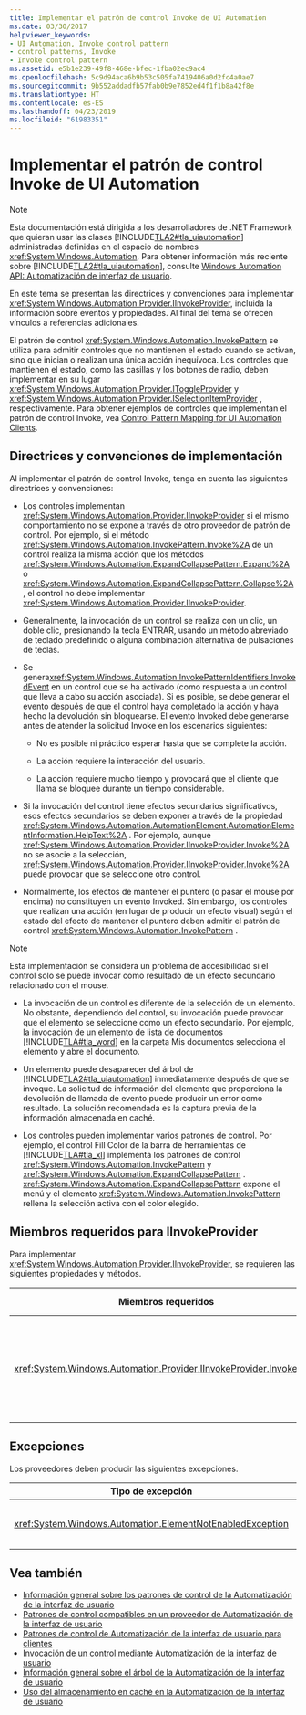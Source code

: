 ```yaml
---
title: Implementar el patrón de control Invoke de UI Automation
ms.date: 03/30/2017
helpviewer_keywords:
- UI Automation, Invoke control pattern
- control patterns, Invoke
- Invoke control pattern
ms.assetid: e5b1e239-49f8-468e-bfec-1fba02ec9ac4
ms.openlocfilehash: 5c9d94aca6b9b53c505fa7419406a0d2fc4a0ae7
ms.sourcegitcommit: 9b552addadfb57fab0b9e7852ed4f1f1b8a42f8e
ms.translationtype: HT
ms.contentlocale: es-ES
ms.lasthandoff: 04/23/2019
ms.locfileid: "61983351"
---
```

# <a name="implementing-the-ui-automation-invoke-control-pattern"></a>Implementar el patrón de control Invoke de UI Automation
> [!NOTE]
>  Esta documentación está dirigida a los desarrolladores de .NET Framework que quieran usar las clases [!INCLUDE[TLA2#tla_uiautomation](../../../includes/tla2sharptla-uiautomation-md.md)] administradas definidas en el espacio de nombres <xref:System.Windows.Automation>. Para obtener información más reciente sobre [!INCLUDE[TLA2#tla_uiautomation](../../../includes/tla2sharptla-uiautomation-md.md)], consulte [Windows Automation API: Automatización de interfaz de usuario](https://go.microsoft.com/fwlink/?LinkID=156746).  
  
 En este tema se presentan las directrices y convenciones para implementar <xref:System.Windows.Automation.Provider.IInvokeProvider>, incluida la información sobre eventos y propiedades. Al final del tema se ofrecen vínculos a referencias adicionales.  
  
 El patrón de control <xref:System.Windows.Automation.InvokePattern> se utiliza para admitir controles que no mantienen el estado cuando se activan, sino que inician o realizan una única acción inequívoca. Los controles que mantienen el estado, como las casillas y los botones de radio, deben implementar en su lugar <xref:System.Windows.Automation.Provider.IToggleProvider> y <xref:System.Windows.Automation.Provider.ISelectionItemProvider> , respectivamente. Para obtener ejemplos de controles que implementan el patrón de control Invoke, vea [Control Pattern Mapping for UI Automation Clients](../../../docs/framework/ui-automation/control-pattern-mapping-for-ui-automation-clients.md).  
  
<a name="Implementation_Guidelines_and_Conventions"></a>   
## <a name="implementation-guidelines-and-conventions"></a>Directrices y convenciones de implementación  
 Al implementar el patrón de control Invoke, tenga en cuenta las siguientes directrices y convenciones:  
  
- Los controles implementan <xref:System.Windows.Automation.Provider.IInvokeProvider> si el mismo comportamiento no se expone a través de otro proveedor de patrón de control. Por ejemplo, si el método <xref:System.Windows.Automation.InvokePattern.Invoke%2A> de un control realiza la misma acción que los métodos <xref:System.Windows.Automation.ExpandCollapsePattern.Expand%2A> o <xref:System.Windows.Automation.ExpandCollapsePattern.Collapse%2A> , el control no debe implementar <xref:System.Windows.Automation.Provider.IInvokeProvider>.  
  
- Generalmente, la invocación de un control se realiza con un clic, un doble clic, presionando la tecla ENTRAR, usando un método abreviado de teclado predefinido o alguna combinación alternativa de pulsaciones de teclas.  
  
- Se genera<xref:System.Windows.Automation.InvokePatternIdentifiers.InvokedEvent> en un control que se ha activado (como respuesta a un control que lleva a cabo su acción asociada). Si es posible, se debe generar el evento después de que el control haya completado la acción y haya hecho la devolución sin bloquearse. El evento Invoked debe generarse antes de atender la solicitud Invoke en los escenarios siguientes:  
  
    - No es posible ni práctico esperar hasta que se complete la acción.  
  
    - La acción requiere la interacción del usuario.  
  
    - La acción requiere mucho tiempo y provocará que el cliente que llama se bloquee durante un tiempo considerable.  
  
- Si la invocación del control tiene efectos secundarios significativos, esos efectos secundarios se deben exponer a través de la propiedad <xref:System.Windows.Automation.AutomationElement.AutomationElementInformation.HelpText%2A> . Por ejemplo, aunque <xref:System.Windows.Automation.Provider.IInvokeProvider.Invoke%2A> no se asocie a la selección, <xref:System.Windows.Automation.Provider.IInvokeProvider.Invoke%2A> puede provocar que se seleccione otro control.  
  
- Normalmente, los efectos de mantener el puntero (o pasar el mouse por encima) no constituyen un evento Invoked. Sin embargo, los controles que realizan una acción (en lugar de producir un efecto visual) según el estado del efecto de mantener el puntero deben admitir el patrón de control <xref:System.Windows.Automation.InvokePattern> .  
  
> [!NOTE]
>  Esta implementación se considera un problema de accesibilidad si el control solo se puede invocar como resultado de un efecto secundario relacionado con el mouse.  
  
- La invocación de un control es diferente de la selección de un elemento. No obstante, dependiendo del control, su invocación puede provocar que el elemento se seleccione como un efecto secundario. Por ejemplo, la invocación de un elemento de lista de documentos [!INCLUDE[TLA#tla_word](../../../includes/tlasharptla-word-md.md)] en la carpeta Mis documentos selecciona el elemento y abre el documento.  
  
- Un elemento puede desaparecer del árbol de [!INCLUDE[TLA2#tla_uiautomation](../../../includes/tla2sharptla-uiautomation-md.md)] inmediatamente después de que se invoque. La solicitud de información del elemento que proporciona la devolución de llamada de evento puede producir un error como resultado. La solución recomendada es la captura previa de la información almacenada en caché.  
  
- Los controles pueden implementar varios patrones de control. Por ejemplo, el control Fill Color de la barra de herramientas de [!INCLUDE[TLA#tla_xl](../../../includes/tlasharptla-xl-md.md)] implementa los patrones de control <xref:System.Windows.Automation.InvokePattern> y <xref:System.Windows.Automation.ExpandCollapsePattern> . <xref:System.Windows.Automation.ExpandCollapsePattern> expone el menú y el elemento <xref:System.Windows.Automation.InvokePattern> rellena la selección activa con el color elegido.  
  
<a name="Required_Members_for_the_IValueProvider_Interface"></a>   
## <a name="required-members-for-iinvokeprovider"></a>Miembros requeridos para IInvokeProvider  
 Para implementar <xref:System.Windows.Automation.Provider.IInvokeProvider>, se requieren las siguientes propiedades y métodos.  
  
|Miembros requeridos|Tipo de miembro|Notas|  
|----------------------|-----------------|-----------|  
|<xref:System.Windows.Automation.Provider.IInvokeProvider.Invoke%2A>|método|<xref:System.Windows.Automation.Provider.IInvokeProvider.Invoke%2A> es una llamada asincrónica y debe volver inmediatamente sin bloquearse.<br /><br /> Este comportamiento es especialmente importante para los controles que, directa o indirectamente, inician un cuadro de diálogo modal cuando se invocan. Cualquier cliente de Automatización de la interfaz de usuario que haya provocado que el evento permanezca bloqueado hasta que se cierre el cuadro de diálogo modal.|  
  
<a name="Exceptions"></a>   
## <a name="exceptions"></a>Excepciones  
 Los proveedores deben producir las siguientes excepciones.  
  
|Tipo de excepción|Condición|  
|--------------------|---------------|  
|<xref:System.Windows.Automation.ElementNotEnabledException>|Si el control no está habilitado.|  
  
## <a name="see-also"></a>Vea también

- [Información general sobre los patrones de control de la Automatización de la interfaz de usuario](../../../docs/framework/ui-automation/ui-automation-control-patterns-overview.md)
- [Patrones de control compatibles en un proveedor de Automatización de la interfaz de usuario](../../../docs/framework/ui-automation/support-control-patterns-in-a-ui-automation-provider.md)
- [Patrones de control de Automatización de la interfaz de usuario para clientes](../../../docs/framework/ui-automation/ui-automation-control-patterns-for-clients.md)
- [Invocación de un control mediante Automatización de la interfaz de usuario](../../../docs/framework/ui-automation/invoke-a-control-using-ui-automation.md)
- [Información general sobre el árbol de la Automatización de la interfaz de usuario](../../../docs/framework/ui-automation/ui-automation-tree-overview.md)
- [Uso del almacenamiento en caché en la Automatización de la interfaz de usuario](../../../docs/framework/ui-automation/use-caching-in-ui-automation.md)
